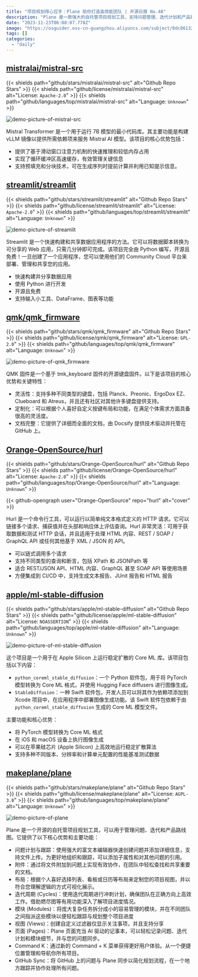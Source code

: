 ```yaml
---
title: "项目规划得心应手：Plane 助你打造高效能团队 | 开源日报 No.48"
description: "Plane 是一款强大的自托管项目规划工具，支持问题管理、迭代计划和产品路线图。它提供了丰富的功能，包括问题跟踪、附件管理、多种布局、迭代周期、模块管理、自定义视图、AI 驱动的记事本等，让团队高效协作和规划项目。此外，还支持 GitHub 同步，使问题管理更加无缝和方便。"
date: "2023-11-23T06:08:07.778Z"
image: "https://osguider.oss-cn-guangzhou.aliyuncs.com/subject/0dc86132bb8e76f5d4c03ca5da95013e.png"
tags: []
categories:
  - "daily"
---
```


## [mistralai/mistral-src](https://github.com/mistralai/mistral-src)

{{< shields path="github/stars/mistralai/mistral-src" alt="Github Repo Stars" >}} {{< shields path="github/license/mistralai/mistral-src" alt="License: `Apache-2.0`" >}} {{< shields path="github/languages/top/mistralai/mistral-src" alt="Language: `Unknown`" >}}

![demo-picture-of-mistral-src](https://osguider.oss-cn-guangzhou.aliyuncs.com/subject/e699bfb887c3e66e4901e60404ca185d.png)

Mistral Transformer 是一个用于运行 7B 模型的最小代码库。其主要功能是构建 vLLM 镜像以提供所需依赖项来服务 Mistral AI 模型。该项目的核心优势包括：

- 提供了基于滑动窗口注意力机制的快速推理和较低内存占用
- 实现了循环缓冲区高速缓存，有效管理关键信息
- 支持预填充和分块技术，可在生成序列时提前计算并利用已知提示信息。
  
## [streamlit/streamlit](https://github.com/streamlit/streamlit)

{{< shields path="github/stars/streamlit/streamlit" alt="Github Repo Stars" >}} {{< shields path="github/license/streamlit/streamlit" alt="License: `Apache-2.0`" >}} {{< shields path="github/languages/top/streamlit/streamlit" alt="Language: `Unknown`" >}}

![demo-picture-of-streamlit](https://picgo-daily.oss-cn-guangzhou.aliyuncs.com/picgo-daily/2023/213e44306452375b72dbf7fe4aff4fdd.png)

Streamlit 是一个快速构建和共享数据应用程序的方法。它可以将数据脚本转换为可分享的 Web 应用，只需几分钟即可完成。该项目完全由 Python 编写，开源且免费！一旦创建了一个应用程序，您可以使用他们的 Community Cloud 平台来部署、管理和共享您的应用。

- 快速构建并分享数据应用
- 使用 Python 进行开发
- 开源且免费
- 支持输入小工具、DataFrame、图表等功能
  
## [qmk/qmk_firmware](https://github.com/qmk/qmk_firmware)

{{< shields path="github/stars/qmk/qmk_firmware" alt="Github Repo Stars" >}} {{< shields path="github/license/qmk/qmk_firmware" alt="License: `GPL-2.0`" >}} {{< shields path="github/languages/top/qmk/qmk_firmware" alt="Language: `Unknown`" >}}

![demo-picture-of-qmk_firmware](https://picgo-daily.oss-cn-guangzhou.aliyuncs.com/picgo-daily/2023/e51c3c095a622d8c771d1cf9fb9a1e24.png)

QMK 固件是一个基于 tmk_keyboard 固件的开源键盘固件。以下是该项目的核心优势和关键特性：

- 灵活性：支持多种不同类型的键盘，包括 Planck、Preonic、ErgoDox EZ、Clueboard 和 Atreus，并且还有社区对其他许多键盘提供支持。
- 定制化：可以根据个人喜好自定义按键布局和功能，在满足个体需求方面具备很高的灵活度。
- 文档完整：它提供了详细而全面的文档，由 Docsify 提供技术驱动并托管在 GitHub 上。
  
## [Orange-OpenSource/hurl](https://github.com/Orange-OpenSource/hurl)

{{< shields path="github/stars/Orange-OpenSource/hurl" alt="Github Repo Stars" >}} {{< shields path="github/license/Orange-OpenSource/hurl" alt="License: `Apache-2.0`" >}} {{< shields path="github/languages/top/Orange-OpenSource/hurl" alt="Language: `Unknown`" >}}

{{< github-opengraph user="Orange-OpenSource" repo="hurl" alt="cover" >}}

Hurl 是一个命令行工具，可以运行以简单纯文本格式定义的 HTTP 请求。它可以链接多个请求、捕获值并在头部和响应体上评估查询。Hurl 非常灵活：可用于获取数据和测试 HTTP 会话，并且适用于处理 HTML 内容、REST / SOAP / GraphQL API 或任何其他基于 XML / JSON 的 API。

- 可以链式调用多个请求
- 支持不同类型的查询和断言，包括 XPath 和 JSONPath 等
- 适合 REST/JSON API、HTML 内容、GraphQL 甚至 SOAP API 等使用场景
- 方便集成到 CI/CD 中，支持生成文本报告、JUnit 报告和 HTML 报告
  
## [apple/ml-stable-diffusion](https://github.com/apple/ml-stable-diffusion)

{{< shields path="github/stars/apple/ml-stable-diffusion" alt="Github Repo Stars" >}} {{< shields path="github/license/apple/ml-stable-diffusion" alt="License: `NOASSERTION`" >}} {{< shields path="github/languages/top/apple/ml-stable-diffusion" alt="Language: `Unknown`" >}}

![demo-picture-of-ml-stable-diffusion](https://picgo-daily.oss-cn-guangzhou.aliyuncs.com/picgo-daily/2023/adb41a1cc490472eb939bce1053313bf.png)

这个项目是一个用于在 Apple Silicon 上运行稳定扩散的 Core ML 库。该项目包括以下内容：

- `python_coreml_stable_diffusion`：一个 Python 软件包，用于将 PyTorch 模型转换为 Core ML 格式，并使用 Hugging Face diffusers 进行图像生成。
- `StableDiffusion`：一种 Swift 软件包，开发人员可以将其作为依赖项添加到 Xcode 项目中，在应用程序中部署图像生成功能。该 Swift 软件包依赖于由 `python_coreml_stable_diffusion` 生成的 Core ML 模型文件。

主要功能和核心优势：

- 将 PyTorch 模型转换为 Core ML 格式
- 在 iOS 和 macOS 设备上执行图像生成
- 可以在苹果硅芯片 (Apple Silicon) 上高效地运行稳定扩散算法
- 支持多种不同版本、分辨率和计算单元配置的性能基准测试数据
  
## [makeplane/plane](https://github.com/makeplane/plane)

{{< shields path="github/stars/makeplane/plane" alt="Github Repo Stars" >}} {{< shields path="github/license/makeplane/plane" alt="License: `AGPL-3.0`" >}} {{< shields path="github/languages/top/makeplane/plane" alt="Language: `Unknown`" >}}

![demo-picture-of-plane](https://picgo-daily.oss-cn-guangzhou.aliyuncs.com/picgo-daily/2023/3179f99b914a2dfc06af28b59db0bb25.png)

Plane 是一个开源的自托管项目规划工具，可以用于管理问题、迭代和产品路线图。它提供了以下核心优势和主要功能：

- 问题计划与跟踪：使用强大的富文本编辑器快速创建问题并添加详细信息，支持文件上传。为更好地组织和跟踪，可以添加子属性和对其他问题的引用。
- 附件：通过将文件附加到问题上实现有效协作，在团队中轻松查找和共享重要的文档。
- 布局：根据个人喜好选择列表、看板或日历等布局来定制您的项目视图，并以符合您理解逻辑的方式可视化展示。
- 迭代周期 (Cycles)：使用迭代周期进行冲刺计划，确保团队在正确方向上高效工作。借助燃尽图等有用功能深入了解项目进度情况。
- 模块 (Modules)：将庞大复杂任务拆分成小的容易管理的模块，并在不同团队之间指派这些模块以便轻松跟踪与规划整个项目进度
- 视图 (Views)：创建自定义过滤器仅显示关注事项，并且支持分享
- 页面 (Pages)：Plane 页面充当 AI 驱动的记事本，可以轻松记录问题、迭代计划和模块细节，并与您的问题同步。
- Command K：通过新的 Command + K 菜单获得更好用户体验。从一个便捷位置管理和导航你所有项目。
- GitHub Sync：将 GitHub 上的问题与 Plane 同步以简化规划流程，在一个地方跟踪并协作处理所有问题。
  
